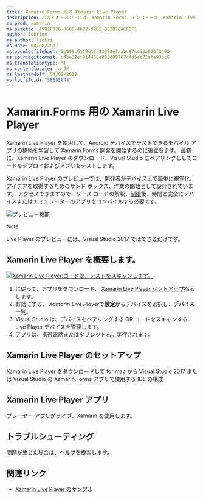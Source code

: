 ```yaml
---
title: Xamarin.Forms 用の Xamarin Live Player
description: このドキュメントには、Xamarin.Forms、インストール、Xamarin Live Player アプリ、Xamarin Live Player、制限事項を使用するサンプルを記述して、トラブルシューティング用の Xamarin Live Player がについて説明します。
ms.prod: xamarin
ms.assetid: 19B1F126-866E-4672-92D2-BE2B70ACF0F1
author: lobrien
ms.author: laobri
ms.date: 08/08/2017
ms.openlocfilehash: 5b969c6118d1fa23558efaabc87cd53a920f3490
ms.sourcegitcommit: c4be32ef914465e808d89767c4d5ee72afe93cc6
ms.translationtype: MT
ms.contentlocale: ja-JP
ms.lasthandoff: 04/02/2019
ms.locfileid: "58855043"
---
```

# <a name="xamarin-live-player-for-xamarinforms"></a>Xamarin.Forms 用の Xamarin Live Player

Xamarin Live Player を使用して、Android デバイスでテストできるモバイル アプリの構築を学習して Xamarin.Forms 開発を開始するのに役立ちます。 最初に、Xamarin Live Player のダウンロード、Visual Studio にペアリングししてコードをデプロイおよびアプリをテストします。

Xamarin Live Player のプレビューでは、開発者がデバイス上で簡単に視覚化、アイデアを取得するためのサンド ボックス、作業の開始として設計されています。 アクセスできますので、ソース コードの解釈、[制限](limitations.md)後、時間と完全にデバイスまたはエミュレーターのアプリをコンパイルする必要です。

![プレビュー機能](~/media/shared/preview.png)

> [!NOTE]
> Live Player のプレビューには、Visual Studio 2017 ではできるだけです。

## <a name="get-started-with-xamarin-live-player"></a>Xamarin Live Player を概要します。

[![Xamarin Live Player:コードは、テストをスキャンします。](images/xamarin-live.png)](images/xamarin-live-sml.png#lightbox)

1. に従って、アプリをダウンロード、 [Xamarin Live Player セットアップ](install.md)指示します。
2. 有効にする、 *Xamarin Live Player*で**設定**からデバイスを選択し、**デバイス**一覧。
3. Visual Studio は、デバイスをペアリングする QR コードをスキャンする Live Player デバイスを管理します。
4. アプリは、携帯電話またはタブレット右に実行されます。

## [<a name="xamarin-live-player-setup"></a>Xamarin Live Player のセットアップ](install.md)

Xamarin Live Player をダウンロードして for mac から Visual Studio 2017 または Visual Studio の Xamarin.Forms アプリで使用する IDE の構成 

## [<a name="xamarin-live-player-app"></a>Xamarin Live Player アプリ](player.md)

プレーヤー アプリがライブ、Xamarin を使用します。

## [<a name="troubleshooting"></a>トラブルシューティング](troubleshooting.md)

問題が生じた場合は、ヘルプを検索します。

## <a name="related-links"></a>関連リンク

- [Xamarin Live Player のサンプル](https://developer.xamarin.com/samples/xamarin-live-player/all/)
